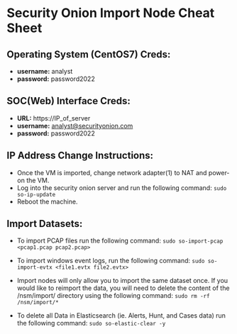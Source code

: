 # Security Onion Import Node Cheat Sheet

## Operating System (CentOS7) Creds:
 - **username:** analyst
 - **password:** password2022
 
## SOC(Web) Interface Creds:
 - **URL:** https://IP_of_server
 - **username:** analyst@securityonion.com
 - **password:** password2022
 
## IP Address Change Instructions:
 - Once the VM is imported, change network adapter(1) to NAT and power-on the VM.
 - Log into the security onion server and run the following command:
   ```sudo so-ip-update```
 - Reboot the machine.

## Import Datasets:
 -  To import PCAP files run the following command:
 ```sudo so-import-pcap <pcap1.pcap pcap2.pcap>```
 
 - To import windows event logs, run the following command:
 ```sudo so-import-evtx <file1.evtx file2.evtx>```

 - Import nodes will only allow you to import the same dataset once. If you would like to reimport the data, you will need to delete the content of the /nsm/import/ directory using the following command:
```sudo rm -rf /nsm/import/*```

 - To delete all Data in Elasticsearch (ie. Alerts, Hunt, and Cases data) run the following command:
```sudo so-elastic-clear -y```
